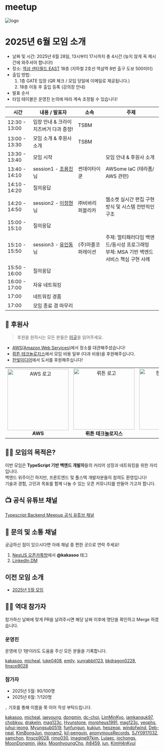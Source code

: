 # meetup

![logo](./public/logo/banner.png)

# 2025년 6월 모임 소개

- 날짜 및 시간: 2025년 6월 28일, 13시부터 17시까지 총 4시간 (늦지 않게 꼭 제시간에 와주셔야 합니다!)
- 장소: [역삼 센터필드 EAST](https://place.map.kakao.com/374364522) 18층 (지하철 2호선 역삼역 8번 출구 도보 500미터)
- 출입 방법:
  1. 1층 GATE 입장 (QR 체크 / 모임 당일에 이메일로 제공됩니다.)
  2. 18층 이동 후 출입 등록 (강의장 안내)
- 발표 순서
- 타임 테이블은 운영진 논의에 따라 계속 조정될 수 있습니다!

| 시간          | 내용 / 발표자                                                                              | 소속               | 주제                                                                                         |
| ------------- | ------------------------------------------------------------------------------------------ | ------------------ | -------------------------------------------------------------------------------------------- |
| 12:30 - 13:00 | 입장 안내 & 크라이치즈버거 다과 증정!                                                      | TSBM               |
| 13:00 - 13:30 | 모임 소개 & 후원사 소개                                                                    | TSBM               |
| 13:30 - 13:40 | 모임 시작                                                                                  |                    | 모임 안내 & 후원사 소개                                                                      |
| 13:40 - 14:10 | session1 - [조용진](https://www.linkedin.com/in/drakejin/)님                               | 썬데이타이쿤       | AWSome IaC (테라폼/ AWS 관련)                                                                |
| 14:10 - 14:20 | 질의응답                                                                                   |                    |                                                                                              |
| 14:20 - 14:50 | session2 - [이정현](https://www.linkedin.com/in/%EC%A0%95%ED%98%84-%EC%9D%B4-8b2655211/)님 | ㈜비바리퍼블리카   | 웹소켓 실시간 편집 구현 방식 및 시스템 전반적인 구조                                         |
| 15:00 - 15:10 | 질의응답                                                                                   |                    |                                                                                              |
| 15:10 - 15:50 | session3 - [유인동](https://www.linkedin.com/in/indongyoo/)님                              | (주)마플코퍼레이션 | 주제: 멀티패러다임 백엔드/동시성 프로그래밍</br> 부제: MSA 기반 백엔드 서비스 핵심 구현 사례 |
| 15:50 - 16:00 | 질의응답                                                                                   |                    |                                                                                              |
| 16:00 - 17:00 | 자유 네트워킹                                                                              |                    |                                                                                              |
| 17:00         | 네트워킹 경품                                                                              |                    |                                                                                              |
| 17:00         | 모임 종료 겸 마무리                                                                        |                    |                                                                                              |

## 🏢 후원사
> 후원을 원하시는 모든 분들은 [이곳](./CONTIBUTING.md)을 읽어주세요.

- [AWS(Amazon Web Services)](https://aws.amazon.com/)에서 장소를 대관해주셨습니다!
- [뤼튼 테크놀로지스](https://wrtn.io/)에서 모임 비용 일부 (다과 비용)을 후원해주십니다.
- [한빛미디어](https://www.hanbit.co.kr/)에서 도서를 후원해주십니다!

<table>
  <tr>
    <td align="center">
      <img src="./public/logo/aws.png" alt="AWS 로고" width="200"/><br/>
      <b>AWS</b>
    </td>
    <td align="center">
      <img src="./public/logo/wrtn.png" alt="뤼튼 로고" width="200"/><br/>
      <b>뤼튼 테크놀로지스</b>
    </td>
    <td align="center">
      <img src="./public/logo/hanbit.png" alt="한빛미디어 로고" width="200"/><br/>
      <b>한빛미디어</b>
    </td>
  </tr>
</table>

## 🧑‍💻 모임의 목적은?

이번 모임은 **TypeScript 기반 백엔드 개발자**들의 커리어 성장과 네트워킹을 위한 자리입니다.  
백엔드 위주이긴 하지만, 프론트엔드 및 풀스택 개발자분들의 참여도 환영입니다!  
기술과 경험, 고민과 목표를 함께 나눌 수 있는 오픈 커뮤니티를 만들어 가고자 합니다.

## 📺 공식 유튜브 채널

[Typescript Backend Meepup 공식 유튜브 채널](https://youtube.com/@typescriptbackend)

## 💬 문의 및 소통 채널

궁금하신 점이 있으시다면 아래 채널 중 편한 곳으로 연락 주세요!

1. [NestJS 오픈카톡방](https://open.kakao.com/o/ggLiN79c)에서 **@kakasoo** 태그
2. [LinkedIn DM](http://www.linkedin.com/in/kakasoo)

## 이전 모임 소개

- [2025년 5월 모임](./public/2505/README.md)

## 🧑‍💻 역대 참가자

참가하신 날짜에 맞게 PR을 날려주시면 해당 날짜 이후에 명단을 확인하고 Merge 하겠습니다.

### 운영진

운영에 단 1분이라도 도움을 주신 모든 분들을 기록합니다.

[kakasoo](https://github.com/kakasoo), [micheal](https://github.com/8471919), [luke0408](https://github.com/luke0408), [emily](https://github.com/emily-uiux), [sunrabbit123](https://github.com/sunrabbit123), [bkdragon0228](https://github.com/bkdragon0228), [ltnscp9028](https://github.com/ltnscp9028)

### 참가자

- 2025년 5월: 90/100명
- 2025년 6월: ?/120명

`,` 기호를 통해 이름을 쭉 이어 작성 부탁드립니다.

[kakasoo](https://github.com/kakasoo), [micheal](https://github.com/8471919), [jaeyoung](https://github.com/Yu-Jaeyoung), [dongmin](https://github.com/MoonDongmin), [dc-choi](https://github.com/dc-choi), [LimMinKyo](https://github.com/LimMinKyo), [iamkanguk97](https://github.com/iamkanguk97), [chobkyu](https://github.com/chobkyu), [drakejin](https://github.com/drakejin), [mag123c](https://github.com/mag123c), [Hyunstone](https://github.com/Hyunstone), [morpheus1991](https://github.com/morpheus1991), [mag123c](https://github.com/mag123c), [yeophs](https://github.com/yeophs), [juhui-jeong](https://github.com/juhui-jeong), [Myungsub0519](https://github.com/Myungsub0519), [funfungun](https://github.com/funfungun), [kukjun](https://github.com/kukjun), [heozeop](https://github.com/heozeop), [windofwind](https://github.com/windofwind), [Deb-neal](https://github.com/Deb-neal), [KimBongJun](https://github.com/Brazen-Story/), [monam2](https://github.com/monam2), [kil-penguin](https://github.com/kilhyeonjun), [anonymousRecords](https://github.com/anonymousRecords), [SJY0917032](https://github.com/SJY0917032), [samchon](https://github.com/samchon), [ltnscp9028](https://github.com/ltnscp9028), [rimo030](https://github.com/rimo030), [imagine97kim](https://github.com/imagine97kim), [Lujaec](https://github.com/Lujaec), [jochongs](https://github.com/jochongs), [MoonDongmin](https://github.com/MoonDongmin), [jikky](https://github.com/jjikky), [MoonhyoungCho](https://github.com/echo26), [jh8459](https://github.com/jh8459), [jun](https://github.com/dong-jun-shin), [KimH4nKyul](https://github.com/KimH4nKyul)
